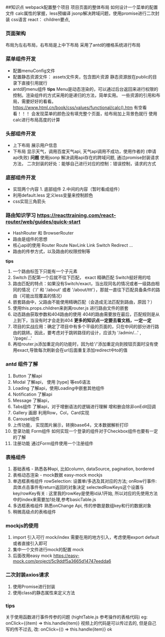 ##知识点
webpack配置整个项目
项目页面的整体布局
如何设计一个菜单的配置文件
calc属性的掌握，less预编译
jsonp解决跨域问题，使用promise进行二次封装
css语言
react： children要点, 

### 页面架构
布局为左右布局，右布局是上中下布局
采用了antd的栅格系统进行布局

### 菜单组件开发
- 配置menuConfig文件
- 配置静态资源文件： assets文件夹，包含图片资源 
  静态资源放在public的目录下直接引用就行
- antd的menu组件
**tips** Menu是动态渲染的，可以通过后台返回来进行权限的控制。渲染组件的方式采用的是递归的方法，简单实用。
一些资源的引用和布局，需要好好的看看。
https://www.html.cn/book/css/values/functional/calc().htm  有空看看！！！
会发现菜单的颜色没有填充整个页面，给布局加上背景色就行
使用calc进行布局高度的计算

### 头部组件开发
- 上下布局 展示用户信息
- 下布局 显示天气，调用百度天气api, 天气api调用不成功，使用作者的 (申请api失败)
**问题**
使用jsonp 解决调用api存在的跨域问题,
通过promise封装请求方法， 二次封装的好处：能够自己进行对应的控制：错误控制，请求的方式

### 底部组件开发
- 实现两个内容 1. 底部组件 2.中间的内容（暂时看成组件）
- 利用default.less 定义less变量来控制颜色
- css实现三角箭头


### 路由知识学习 https://reacttraining.com/react-router/web/guides/quick-start
- HashRouter 和 BrowserRouter
- 路由是组件的思想
- 核心api的使用 Router Route NavLink Link Switch Redirect ...
- 路由的传参方式，以及路由的权限控制等

**tips** 
1. 一个路由标签下只能有一个子元素
2. Switch 匹配第一个后就不往下匹配， exact 精确匹配 Switch挺好用的哈
3. 路由匹配的特点：如果没有Switch/exact，当出现同名的情况或者一级路由相同的情况（'/' 和 '/about' 或者 '/about/ttt'），那就一直往下匹配具备条件的路由（可能出现覆盖的情况）
4. 嵌套路由中，父路由不能使用精确匹配（会造成无法匹配到路由，原因？）
5. 使用this.props.children来剥离router.js 进行路由文件的嵌套
6. 动态路由获取参数和404路由的使用 404的路由需要放在最后，匹配规则是从上到下，当没有时才会走到404
**更多的知识点一定要去看文档，一定一定** 
7. 项目的实战应用：确定了项目中有多个平级的页面的，只在中间的部分进行路由的跳转。因此，要考虑对于跳转路径的设计，应该为
'/admin/...' , '/page/...'
8. 再给router.js添加重定向的功能时，因为给'/'添加重定向到按钮页面时没有使用exact,导致每次刷新会在url后面重复添加redirect中to的值

### antd 组件了解
1. Button 了解api
2. Modal 了解api， 使用 [type] 等es6语法
3. Loading 了解api，使用Loading中嵌套其他组件
4. Notification 了解api
5. Message 了解api，
6. Tabs组件 了解api，对于增删语法的逻辑进行理解 增和删会除非onEdit回调
7. Gallery 画廊 利用Row，Col，Card实现
8. Carousel组件
9. 上传功能， 实现图片展示，转换base64，文本数据解析打印
10. 登录功能 Form组件 如何实现一个登录的组件对于Checkbox组件也要有一定的了解
11. 注册功能 通过Form组件使用一个注册组件

### 表格组件
1. 基础表格 - 熟悉各种api, 比如column, dataSource, pagination, bordered
2. 表格动态渲染 - mock数据 easy-mock mockjs
3. 单选框表格组件 rowSelection: 设置单/多选及其对应的方法; onRow行事件: 具体点击事件有return返回的对象决定
selectedRowKeys这个设置与key/rowKey有关 : 这里我的rowKey是使用id从1开始, 所以对应的先使用方法中的index来需要加1处理,参考basicTable.js
4. 多选框表格组件 熟悉onChange Api, 传的参数是数组key和行的数据对象
5. 稍微高级点的表格组件 


### mockjs的使用
1. import 引入可行 mock/index 需要在用的地方引入，考虑使用export default 或者直接引入即可
2. 集中一个文件进行mock的配置 mock
3. 后面改用easy mock https://easy-mock.com/project/5c9ddf5a3665d14747eedda6

### 二次封装axios请求
1. 使用Promise进行封装
2. 使用class的静态属性来定义方法

### tips
关于使用函数进行事件传参的问题 (hightTable.js 参考操作的表格代码)
eg: onClick={(item) => this.handle(item)} 视频上的代码是可以传过去的, 但是自己写的传不过去, 
改: onClick={() => this.handle(item)}  ok